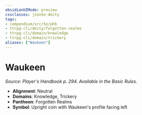 ```yaml
---
obsidianUIMode: preview
cssclasses: json5e-deity
tags:
- compendium/src/5e/phb
- ttrpg-cli/deity/forgotten-realms
- ttrpg-cli/domain/knowledge
- ttrpg-cli/domain/trickery
aliases: ["Waukeen"]
---
```

# Waukeen
*Source: Player's Handbook p. 294. Available in the Basic Rules.* 

- **Alignment**: Neutral
- **Domains**: Knowledge, Trickery
- **Pantheon**: Forgotten Realms
- **Symbol**: Upright coin with Waukeen's profile facing left